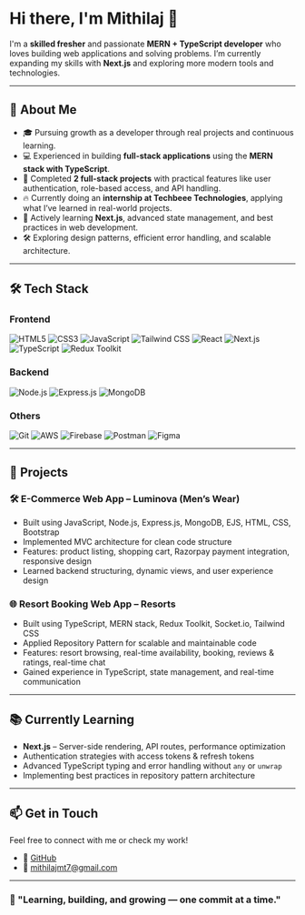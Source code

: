 # Hi there, I'm Mithilaj 👋

I'm a **skilled fresher** and passionate **MERN + TypeScript developer** who loves building web applications and solving problems. I’m currently expanding my skills with **Next.js** and exploring more modern tools and technologies.

---

## 🚀 About Me

- 🎓 Pursuing growth as a developer through real projects and continuous learning.
- 💻 Experienced in building **full-stack applications** using the **MERN stack with TypeScript**.
- 📂 Completed **2 full-stack projects** with practical features like user authentication, role-based access, and API handling.
- 🔥 Currently doing an **internship at Techbeee Technologies**, applying what I’ve learned in real-world projects.
- 🌱 Actively learning **Next.js**, advanced state management, and best practices in web development.
- 🛠 Exploring design patterns, efficient error handling, and scalable architecture.

---

## 🛠 Tech Stack

### Frontend
![HTML5](https://img.shields.io/badge/HTML5-E34F26?style=for-the-badge&logo=html5&logoColor=white)
![CSS3](https://img.shields.io/badge/CSS3-1572B6?style=for-the-badge&logo=css3&logoColor=white)
![JavaScript](https://img.shields.io/badge/JavaScript-F7DF1E?style=for-the-badge&logo=javascript&logoColor=black)
![Tailwind CSS](https://img.shields.io/badge/Tailwind_CSS-06B6D4?style=for-the-badge&logo=tailwind-css&logoColor=white)
![React](https://img.shields.io/badge/React-61DAFB?style=for-the-badge&logo=react&logoColor=black)
![Next.js](https://img.shields.io/badge/Next.js-000000?style=for-the-badge&logo=nextdotjs&logoColor=white)
![TypeScript](https://img.shields.io/badge/TypeScript-3178C6?style=for-the-badge&logo=typescript&logoColor=white)
![Redux Toolkit](https://img.shields.io/badge/Redux_Toolkit-764ABC?style=for-the-badge&logo=redux&logoColor=white)

### Backend
![Node.js](https://img.shields.io/badge/Node.js-339933?style=for-the-badge&logo=nodedotjs&logoColor=white)
![Express.js](https://img.shields.io/badge/Express.js-000000?style=for-the-badge&logo=express&logoColor=white)
![MongoDB](https://img.shields.io/badge/MongoDB-47A248?style=for-the-badge&logo=mongodb&logoColor=white)

### Others
![Git](https://img.shields.io/badge/Git-F05032?style=for-the-badge&logo=git&logoColor=white)
![AWS](https://img.shields.io/badge/AWS-232F3E?style=for-the-badge&logo=amazonaws&logoColor=white)
![Firebase](https://img.shields.io/badge/Firebase-FFCA28?style=for-the-badge&logo=firebase&logoColor=black)
![Postman](https://img.shields.io/badge/Postman-FF6C37?style=for-the-badge&logo=postman&logoColor=white)
![Figma](https://img.shields.io/badge/Figma-F24E1E?style=for-the-badge&logo=figma&logoColor=white)

---

## 📂 Projects

### 🛠️ E-Commerce Web App – Luminova (Men’s Wear)
- Built using JavaScript, Node.js, Express.js, MongoDB, EJS, HTML, CSS, Bootstrap
- Implemented MVC architecture for clean code structure
- Features: product listing, shopping cart, Razorpay payment integration, responsive design
- Learned backend structuring, dynamic views, and user experience design

### 🌐 Resort Booking Web App – Resorts
- Built using TypeScript, MERN stack, Redux Toolkit, Socket.io, Tailwind CSS
- Applied Repository Pattern for scalable and maintainable code
- Features: resort browsing, real-time availability, booking, reviews & ratings, real-time chat
- Gained experience in TypeScript, state management, and real-time communication

---

## 📚 Currently Learning
- **Next.js** – Server-side rendering, API routes, performance optimization
- Authentication strategies with access tokens & refresh tokens
- Advanced TypeScript typing and error handling without `any` or `unwrap`
- Implementing best practices in repository pattern architecture

---

## 📫 Get in Touch
Feel free to connect with me or check my work!

- 🔗 [GitHub](https://github.com/MithilajMT)
- 📧 mithilajmt7@gmail.com
---

### 🚀 "Learning, building, and growing — one commit at a time."

